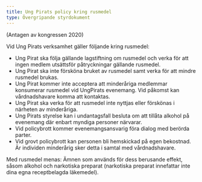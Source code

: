 ```yaml
---
title: Ung Pirats policy kring rusmedel
type: Övergripande styrdokument
---
```

(Antagen av kongressen 2020)

Vid Ung Pirats verksamhet gäller följande kring rusmedel:

* Ung Pirat ska följa gällande lagstiftning om rusmedel och verka för att ingen medlem utsättsför påtryckningar gällande rusmedel.
* Ung Pirat ska inte försköna bruket av rusmedel samt verka för att mindre rusmedel brukas.
* Ung Pirat kommer inte acceptera att minderåriga medlemmar konsumerar rusmedel vid UngPirats evenemang. Vid påkomst kan vårdnadshavare komma att kontaktas.
* Ung Pirat ska verka för att rusmedel inte nyttjas eller förskönas i närheten av minderåriga.
* Ung Pirats styrelse kan i undantagsfall besluta om att tillåta alkohol på evenemang där enbart myndiga personer närvarar.
* Vid policybrott kommer evenemangsansvarig föra dialog med berörda parter.
* Vid grovt policybrott kan personen bli hemskickad på egen bekostnad. Är individen minderårig sker detta i samtal med vårdnadshavare.

Med rusmedel menas: Ämnen som används för dess berusande effekt, såsom alkohol och narkotiska preparat (narkotiska preparat innefattar inte dina egna receptbelagda läkemedel).